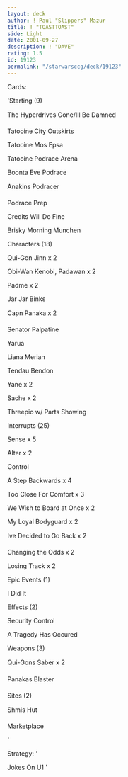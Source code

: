 ```yaml
---
layout: deck
author: ! Paul "Slippers" Mazur
title: ! "TOASTTOAST"
side: Light
date: 2001-09-27
description: ! "DAVE"
rating: 1.5
id: 19123
permalink: "/starwarsccg/deck/19123"
---
```

Cards: 

'Starting (9) 


The Hyperdrives Gone/Ill Be Damned 

Tatooine City Outskirts 

Tatooine Mos Epsa 

Tatooine Podrace Arena 

Boonta Eve Podrace 

Anakins Podracer 

Podrace Prep 

Credits Will Do Fine 

Brisky Morning Munchen 


Characters (18) 

Qui-Gon Jinn x 2 

Obi-Wan Kenobi, Padawan x 2 

Padme x 2 

Jar Jar Binks 

Capn Panaka x 2 

Senator Palpatine 

Yarua 

Liana Merian 

Tendau Bendon 

Yane x 2 

Sache x 2 

Threepio w/ Parts Showing 


Interrupts (25) 

Sense x 5 

Alter x 2 

Control 

A Step Backwards x 4 

Too Close For Comfort x 3 

We Wish to Board at Once x 2 

My Loyal Bodyguard x 2 

Ive Decided to Go Back x 2 

Changing the Odds x 2 

Losing Track x 2 


Epic Events (1) 

I Did It 


Effects (2) 

Security Control 

A Tragedy Has Occured 


Weapons (3) 

Qui-Gons Saber x 2 

Panakas Blaster 


Sites (2) 

Shmis Hut 

Marketplace 

'

Strategy: '

Jokes On U1 '
